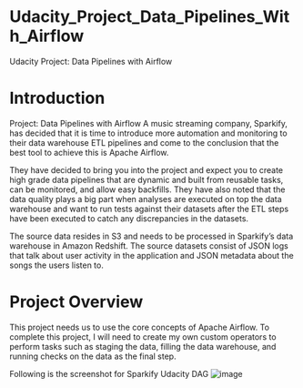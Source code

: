 # Udacity_Project_Data_Pipelines_With_Airflow
Udacity Project: Data Pipelines with Airflow

# Introduction
Project: Data Pipelines with Airflow
A music streaming company, Sparkify, has decided that it is time to introduce more automation and monitoring to their data warehouse ETL pipelines and come to the conclusion that the best tool to achieve this is Apache Airflow.

They have decided to bring you into the project and expect you to create high grade data pipelines that are dynamic and built from reusable tasks, can be monitored, and allow easy backfills. They have also noted that the data quality plays a big part when analyses are executed on top the data warehouse and want to run tests against their datasets after the ETL steps have been executed to catch any discrepancies in the datasets.

The source data resides in S3 and needs to be processed in Sparkify’s data warehouse in Amazon Redshift. The source datasets consist of JSON logs that talk about user activity in the application and JSON metadata about the songs the users listen to.

# Project Overview
This project needs us to use the core concepts of Apache Airflow. To complete this project, I will need to create my own custom operators to perform tasks such as staging the data, filling the data warehouse, and running checks on the data as the final step.

Following is the screenshot for Sparkify Udacity DAG
![image](https://github.com/aseemnarula1/Udacity_Project_Data_Pipelines_With_Airflow/assets/48493330/40472382-89c8-4d38-b8cf-13d0fa0cd438)



